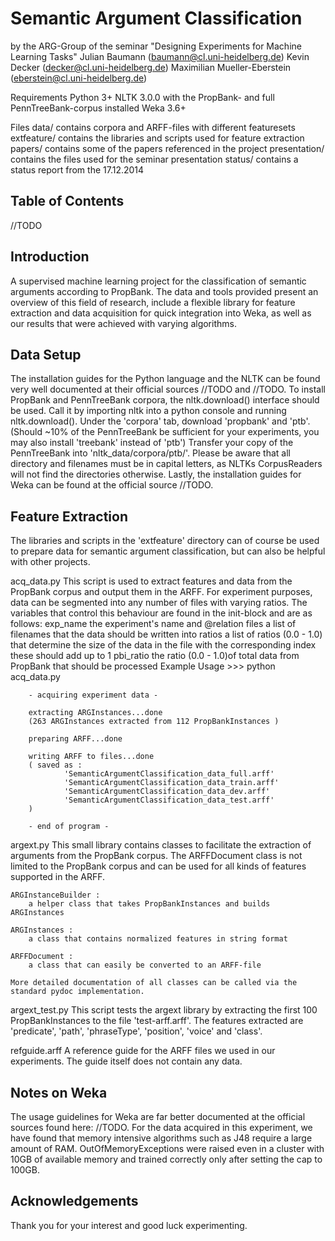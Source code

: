 Semantic Argument Classification
================================
by the ARG-Group of the seminar "Designing Experiments for Machine Learning Tasks"
Julian Baumann (baumann@cl.uni-heidelberg.de)
Kevin Decker (decker@cl.uni-heidelberg.de)
Maximilian Mueller-Eberstein (eberstein@cl.uni-heidelberg.de)

Requirements
	Python 3+
	NLTK 3.0.0
		with the PropBank- and full PennTreeBank-corpus installed
	Weka 3.6+

Files
	data/
		contains corpora and ARFF-files with different featuresets
	extfeature/
		contains the libraries and scripts used for feature extraction
	papers/
		contains some of the papers referenced in the project
	presentation/
		contains the files used for the seminar presentation
	status/
		contains a status report from the 17.12.2014

Table of Contents
-----------------
//TODO

Introduction
------------
A supervised machine learning project for the classification of semantic arguments according to PropBank.
The data and tools provided present an overview of this field of research,
include a flexible library for feature extraction and data acquisition for quick integration into Weka,
as well as our results that were achieved with varying algorithms.

Data Setup
----------
The installation guides for the Python language and the NLTK can be found very well documented at their official sources //TODO and //TODO.
To install PropBank and PennTreeBank corpora, the nltk.download() interface should be used.
Call it by importing nltk into a python console and running nltk.download().
Under the 'corpora' tab, download 'propbank' and 'ptb'.
(Should ~10% of the PennTreeBank be sufficient for your experiments, you may also install 'treebank' instead of 'ptb')
Transfer your copy of the PennTreeBank into 'nltk_data/corpora/ptb/'.
Please be aware that all directory and filenames must be in capital letters, as NLTKs CorpusReaders will not find the directories otherwise.
Lastly, the installation guides for Weka can be found at the official source //TODO.

Feature Extraction
------------------
The libraries and scripts in the 'extfeature' directory can of course be used to prepare data
for semantic argument classification, but can also be helpful with other projects.

acq_data.py
	This script is used to extract features and data from the PropBank corpus and output them in the ARFF.
	For experiment purposes, data can be segmented into any number of files with varying ratios.
	The variables that control this behaviour are found in the init-block and are as follows:
		exp_name
			the experiment's name and @relation
		files
			a list of filenames that the data should be written into
		ratios
			a list of ratios (0.0 - 1.0) that determine the size of the data in the file with the corresponding index
			these should add up to 1
		pbi_ratio
			the ratio (0.0 - 1.0)of total data from PropBank that should be processed
	Example Usage
		>>> python acq_data.py
		
		- acquiring experiment data -

		extracting ARGInstances...done
		(263 ARGInstances extracted from 112 PropBankInstances )

		preparing ARFF...done

		writing ARFF to files...done
		( saved as :
				'SemanticArgumentClassification_data_full.arff'
				'SemanticArgumentClassification_data_train.arff'
				'SemanticArgumentClassification_data_dev.arff'
				'SemanticArgumentClassification_data_test.arff'
		)

		- end of program -
		
argext.py
	This small library contains classes to facilitate the extraction of arguments from the PropBank corpus.
	The ARFFDocument class is not limited to the PropBank corpus and can be used for all kinds of features supported in the ARFF.
	
	ARGInstanceBuilder :
		a helper class that takes PropBankInstances and builds ARGInstances
	
	ARGInstances :
		a class that contains normalized features in string format

	ARFFDocument :
		a class that can easily be converted to an ARFF-file
	
	More detailed documentation of all classes can be called via the standard pydoc implementation.

argext_test.py
	This script tests the argext library by extracting the first 100 PropBankInstances to the file 'test-arff.arff'.
	The features extracted are 'predicate', 'path', 'phraseType', 'position', 'voice' and 'class'.

refguide.arff
	A reference guide for the ARFF files we used in our experiments.
	The guide itself does not contain any data.

Notes on Weka
-------------
The usage guidelines for Weka are far better documented at the official sources found here: //TODO.
For the data acquired in this experiment, we have found that memory intensive algorithms such as J48
require a large amount of RAM. OutOfMemoryExceptions were raised even in a cluster with 10GB of available
memory and trained correctly only after setting the cap to 100GB.

Acknowledgements
----------------
Thank you for your interest and good luck experimenting.